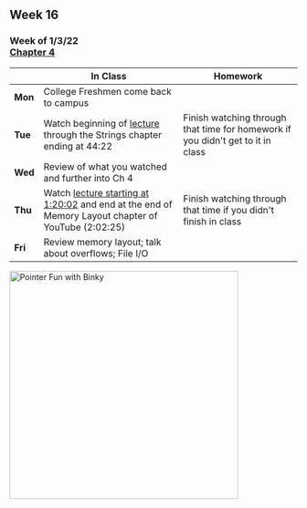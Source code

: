 ## Week 16

### Week of 1/3/22<br>[Chapter 4](/apcsp/curriculum/4)

  |       |In Class               |Homework   |
  |-------|---------              |---------  |
  |**Mon**|College Freshmen come back to campus | |
  |**Tue**|Watch beginning of [lecture](https://youtu.be/NKTfNv2T0FE?&start=49) through the Strings chapter ending at 44:22 |Finish watching through that time for homework if you didn't get to it in class |
  |**Wed**|Review of what you watched and further into Ch 4 | |
  |**Thu**|Watch [lecture starting at 1:20:02](https://youtu.be/NKTfNv2T0FE?&start=4802) and end at the end of Memory Layout chapter of YouTube (2:02:25) |Finish watching through that time if you didn't finish in class |
  |**Fri**|Review memory layout; talk about overflows; File I/O | |

<img src="https://slideplayer.com/16079147/88/images/slide_1.jpg" alt="Pointer Fun with Binky" height="400">

<meta http-equiv="refresh" content="300"/>